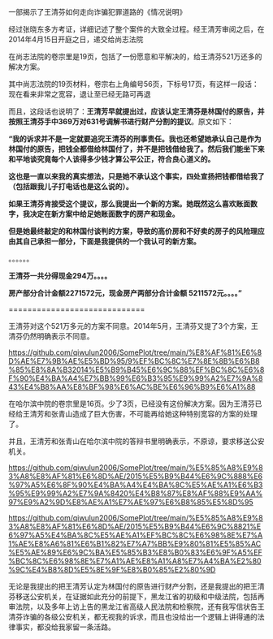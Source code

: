 一部揭示了王清芬如何走向诈骗犯罪道路的《情况说明》

经过张晓东多方考证，详细记述了整个案件的大致全过程。经王清芳审阅之后，在2014年4月15日开庭之日，递交给尚志法院

在尚志法院的卷宗里是19页，包括了一份愿意和平解决的，给王清芬521万还多的解决方案。

其中尚志法院的19页材料，卷宗右上角编号56页，下标号17页，有这样一段话：现在看来非常之宽容，退让至已经无路可再退

而且，这段话也说明了：**王清芳早就提出过，应该认定王清芬是林国付的原告，并按照王清芬手中369万对631号调解书进行财产分割的提议**。原文如下：


**“我的诉求并不是一定就要追究王清芬的刑事责任。我也还希望她承认自己是作为林国付的原告，把钱全都借给林国付了，并不是把钱借给我了。然后我们能坐下来和平地谈究竟每个人该得多少钱才算公平公正，符合良心道义的。**

**这也是一直以来我的真实想法，只是她不承认这个事实，四处宣扬把钱都借给我了（包括跟我儿子打电话也是这么说的）。**

**如果王清芬肯接受这个提议，那么我提出一个新的方案。她既然这么喜欢账面数字，我决定在新方案中给足她账面数字的房产和现金。**

**但是她最终敲定的和林国付谈判的方案，导致的高价房和不好卖的房子的风险理应由其自己承担一部分，下面是我提供的一个我认可的新方案。**

。。。。。。

**王清芬一共分得现金294万。。。。**

**房产部分合计金额2271572元，现金房产两部分合计金额 5211572元。。。。”**

=============================

王清芬对这个521万多元的方案不同意。2014年5月，王清芬又提了3个方案，王清芬仍然明确表示不同意。

https://github.com/qiwulun2006/SomePlot/tree/main/%E8%AF%81%E6%8D%AE%E7%9B%AE%E5%BD%95/9%EF%BC%8C%E7%8E%8B%E6%B8%85%E8%8A%B32014%E5%B9%B45%E6%9C%88%EF%BC%8C%E6%8F%90%E4%BA%A4%E7%BB%99%E6%B3%95%E9%99%A2%E7%9A%843%E4%B8%AA%E8%BF%98%E6%AC%BE%E6%96%B9%E6%A1%88

在哈尔滨中院的卷宗里是16页。少了3页，已经没有这份解决方案。因为王清芬已经给王清芳和张青山造成了巨大伤害，不可能再给她这种特别宽容的方案的处理了。

并且，王清芳和张青山在哈尔滨中院的答辩书里明确表示，不原谅，要求移送公安机关。

https://github.com/qiwulun2006/SomePlot/tree/main/%E5%85%A8%E9%83%A8%E8%AF%81%E6%8D%AE/2015%E5%B9%B44%E6%9C%888%E6%97%A5%E6%8F%90%E4%BA%A4%E4%BA%8C%E5%AE%A1%E6%B3%95%E9%99%A2%E7%9A%8420%E4%B8%87%E8%AF%88%E9%AA%97%E9%A2%9D%E8%AE%A1%E7%AE%97%E6%B8%85%E5%8D%95

https://github.com/qiwulun2006/SomePlot/tree/main/%E5%85%A8%E9%83%A8%E8%AF%81%E6%8D%AE/2015%E5%B9%B44%E6%9C%8821%E6%97%A5%E4%BA%8C%E5%AE%A1%EF%BC%8C%E6%98%8E%E7%A1%AE%E8%A6%81%E6%B1%82%E7%A7%BB%E9%80%81%E5%85%AC%E5%AE%89%E6%9C%BA%E5%85%B3%E8%B0%83%E6%9F%A5%EF%BC%8C%E6%98%8E%E7%A1%AE%E8%A1%A8%E7%A4%BA%E2%80%9C%E4%B8%8D%E5%8E%9F%E8%B0%85%E2%80%9D

无论是我提出的把王清芳认定为林国付的原告进行财产分割，还是我提出的把王清芬移送公安机关，在证据如此充分的前提下，黑龙江省的初级和中级法院，包括再审法院，以及多年上访上告的黑龙江省高级人民法院和检察院，还有我写信状告王清芬诈骗的各级公安机关，都无视我的诉求，而且也没给出一个逻辑上讲得通的法律事实，都没给我家留一条活路。

